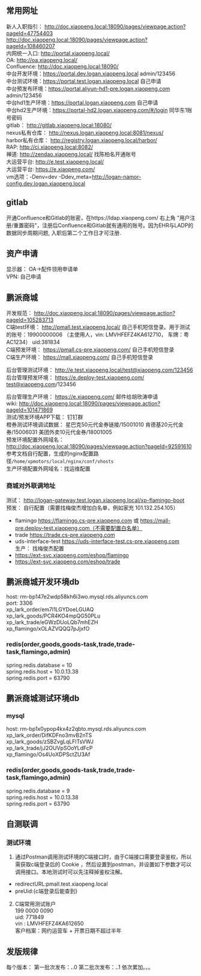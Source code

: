 ## 常用网址
新人入职指引： http://doc.xiaopeng.local:18090/pages/viewpage.action?pageId=47754403  
http://doc.xiaopeng.local:18090/pages/viewpage.action?pageId=108460207  
内网统一入口: http://portal.xiaopeng.local/  
OA: http://oa.xiaopeng.local/  
Confluence: http://doc.xiaopeng.local:18090/  
中台开发环境：https://portal.dev.logan.xiaopeng.local admin/123456  
中台测试环境：https://portal.test.logan.xiaopeng.local 自己申请  
中台预发布环境：https://portal.aliyun-hd1-pre.logan.xiaopeng.com admin/123456   
中台hd1生产环境：https://portal.logan.xiaopeng.com 自己申请  
中台hd2生产环境：https://portal-hd2.logan.xiaopeng.com/#/login 同华东1账号密码  
gitlab： http://gitlab.xiaopeng.local:18080/  
nexus私有仓库： http://nexus.logan.xiaopeng.local:8081/nexus/  
harbor私有仓库： http://registry.logan.xiaopeng.local/harbor/  
RAP: http://ci.xiaopeng.local:8082/  
禅道: http://zendao.xiaopeng.local/ 找陈柏名开通账号  
大运营平台: http://e.test.xiaopeng.local/  
大运营平台: https://e.xiaopeng.com/  
vm选项：-Denv=dev -Ddev_meta=http://logan-namor-config.dev.logan.xiaopeng.local

## gitlab
开通Confluence和Gitlab的账密，在https://ldap.xiaopeng.com/ 右上角 "用户注册/重置密码"，注册后Confluence和Gitlab就有通用的账号。因为EHR与LADP的数据同步周期问题, 入职后第二个工作日才可注册.   

## 资产申请
显示器： OA->配件领用申请单  
VPN: 自己申请  

## 鹏派商城
开发规范： http://doc.xiaopeng.local:18090/pages/viewpage.action?pageId=105283713  
C端test环境： http://pmall.test.xiaopeng.local/  自己手机短信登录。用于测试的账号：19900000006 （主使用人，vin: LMVHFEFZ4KA612710， 车牌：粤AC1234）   uid:381834  
C端预发环境： https://pmall.cs-pre.xiaopeng.com/ 自己手机短信登录  
C端生产环境： https://mall.xiaopeng.com/  自己手机短信登录  

后台管理测试环境： http://e.test.xiaopeng.local/test@xiaopeng.com/123456  
后台管理预发环境： https://e.deploy-test.xiaopeng.com/  test@xiaopeng.com/123456

后台管理生产环境： https://e.xiaopeng.com/ 邮件给胡欣涛申请  
wiki: http://doc.xiaopeng.local:18090/pages/viewpage.action?pageId=101471869  
测试/预发环境APP下载： 钉钉群  
橙券测试环境调试数据： 星巴克50元代金券链接/15001010 肯德基20元代金券/15006031 美团外卖10元代金券/18001005  
预发环境配置外网域名：http://doc.xiaopeng.local:18090/pages/viewpage.action?pageId=92591610  参考文档自行配置，生成的nginx配置路径`/home/xpmotors/local/nginx/conf/vhosts`  
生产环境配置外网域名：找运维配置  
### 商城对外联调地址  
测试： http://logan-gateway.test.logan.xiaopeng.local/xp-flamingo-boot    
预发： 自行配置（需要找梅俊杰增加白名单，例如家充 101.132.254.105）    
- flamingo https://flamingo.cs-pre.xiaopeng.com 或 https://mall-pre.deploy-test.xiaopeng.com（不需要配置白名单）  
- trade https://trade.cs-pre.xiaopeng.com  
- uds-interface-test https://uds-interface-test.cs-pre.xiaopeng.com  
生产： 找梅俊杰配置  
- https://ext-svc.xiaopeng.com/eshop/flamingo  
- https://ext-svc.xiaopeng.com/eshop/trade  
  
## 鹏派商城开发环境db  
host: rm-bp147e2wdp58kh6i3wo.mysql.rds.aliyuncs.com  
port: 3306  
xp_lark_order/em7l1LGYDoeLGUAQ  
xp_lark_goods/PCR4KO4mpQG50PLu  
xp_lark_trade/eGWzDUoLQb7mhEZH  
xp_flamingo/xOLAZVQQQ7pJjxfO  
### redis(order,goods,goods-task,trade,trade-task,flamingo,admin)  
spring.redis.database = 10  
spring.redis.host = 10.0.13.38  
spring.redis.port = 63790  

## 鹏派商城测试环境db  
### mysql  
host: rm-bp1x0ypop4kx4z2qbto.mysql.rds.aliyuncs.com  
xp_lark_order/DifKDFno3mvB2nTS  
xp_lark_goods/zSBZvgLqLFlTsVWJ  
xp_lark_trade/jJ2OUVpSOoYLdFcP  
xp_flamingo/Os4UoXDPSctZU3Af  
### redis(order,goods,goods-task,trade,trade-task,flamingo,admin)  
spring.redis.database = 9  
spring.redis.host = 10.0.13.38  
spring.redis.port = 63790  

## 自测联调
### 测试环境
1. 通过Postman调用测试环境的C端接口时，由于C端接口需要登录鉴权，所以需获取c端登录后的 Cookie ，然后设置到postman，并设置如下参数才可以调用接口。本地测试时可以先注释掉鉴权注解。  
- redirectURL:pmall.test.xiaopeng.local   
- preUid:{c端登录后能查到}  
2. C端常用测试账户  
199 0000  0090  
uid: 771849  
vin : LMVHFEFZ4KA612650  
客户档案：网约运营车 + 开票日期不超过半年  

## 发版规律
每个版本：
第一批次发布：**.**.0
第二批次发布：**.**.1
依次累加。。。